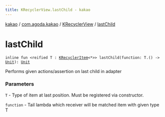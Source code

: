 ```yaml
---
title: KRecyclerView.lastChild - kakao
---
```


[kakao](../../index.html) / [com.agoda.kakao](../index.html) / [KRecyclerView](index.html) / [lastChild](.)

# lastChild

`inline fun <reified T : `[`KRecyclerItem`](../-k-recycler-item/index.html)`<*>> lastChild(function: T.() -> `[`Unit`](https://kotlinlang.org/api/latest/jvm/stdlib/kotlin/-unit/index.html)`): `[`Unit`](https://kotlinlang.org/api/latest/jvm/stdlib/kotlin/-unit/index.html)

Performs given actions/assertion on last child in adapter

### Parameters

`T` - Type of item at last position. Must be registered via constructor.

`function` - Tail lambda which receiver will be matched item with given type T